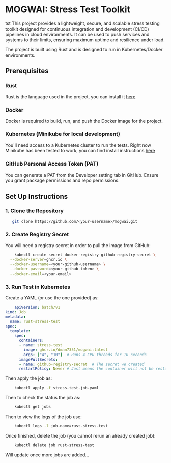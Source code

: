 # MOGWAI: Stress Test Toolkit
tst This project provides a lightweight, secure, and scalable stress testing toolkit designed for continuous integration and development (CI/CD) pipelines in cloud environments. It can be used to push services and systems to their limits, ensuring maximum uptime and resilience under load.

The project is built using Rust and is designed to run in Kubernetes/Docker environments.

## Prerequisites

### Rust
Rust is the language used in the project, you can install it [here](https://www.rust-lang.org/tools/install)

### Docker
Docker is required to build, run, and push the Docker image for the project.

### Kubernetes (Minikube for local development)
You'll need access to a Kubernetes cluster to run the tests. Right now Minikube has been tested to work, you can find install instructions [here](https://minikube.sigs.k8s.io/docs/)

### GitHub Personal Access Token (PAT)
You can generate a PAT from the Developer setting tab in GitHub. Ensure you grant package permissions and repo permissions.

## Set Up Instructions
### 1. **Clone the Repository**

```bash
   git clone https://github.com/<your-username>/mogwai.git
```
### 2. **Create Registry Secret**
You will need a registry secret in order to pull the image from GitHub:
```bash
    kubectl create secret docker-registry github-registry-secret \
  --docker-server=ghcr.io \
  --docker-username=<your-github-username> \
  --docker-password=<your-github-token> \
  --docker-email=<your-email>
```
### 3. **Run Test in Kubernetes**
Create a YAML (or use the one provided) as:
```yaml
    apiVersion: batch/v1
kind: Job
metadata:
  name: rust-stress-test
spec:
  template:
    spec:
      containers:
      - name: stress-test
        image: ghcr.io/dman7351/mogwai:latest 
        args: ["4", "10"]  # Runs 4 CPU threads for 10 seconds
      imagePullSecrets:
      - name: github-registry-secret  # The secret we created
      restartPolicy: Never # Just means the container will not be restarted
```

Then apply the job as:
```bash
    kubectl apply -f stress-test-job.yaml
```

Then to check the status the job as:
```bash
    kubectl get jobs
```

Then to view the logs of the job use:
```bash
    kubectl logs -l job-name=rust-stress-test
```

Once finished, delete the job (you cannot rerun an already created job):
```bash
    kubectl delete job rust-stress-test
```


Will update once more jobs are added...
